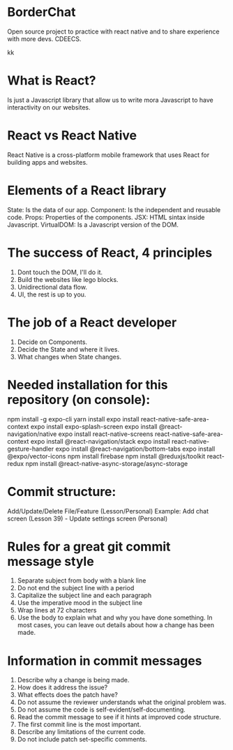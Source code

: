 # BorderChat
Open source project to practice with react native and to share experience with more devs.
CDEECS.

kk

# What is React?
Is just a Javascript library that allow us to write mora Javascript to have interactivity on our websites.

# React vs React Native
React Native is a cross-platform mobile framework that uses React for building apps and websites.

# Elements of a React library
State: Is the data of our app.
Component: Is the independent and reusable code.
Props: Properties of the components.
JSX: HTML sintax inside Javascript.
VirtualDOM: Is a Javascript version of the DOM.

# The success of React, 4 principles
1. Dont touch the DOM, I'll do it.
2. Build the websites like lego blocks.
3. Unidirectional data flow.
4. UI, the rest is up to you.

# The job of a React developer
1. Decide on Components.
2. Decide the State and where it lives.
3. What changes when State changes.

# Needed installation for this repository (on console):
npm install -g expo-cli
yarn install
expo install react-native-safe-area-context
expo install expo-splash-screen
expo install @react-navigation/native
expo install react-native-screens react-native-safe-area-context
expo install @react-navigation/stack
expo install react-native-gesture-handler
expo install @react-navigation/bottom-tabs
expo install @expo/vector-icons
npm install firebase
npm install @reduxjs/toolkit react-redux
npm install @react-native-async-storage/async-storage

# Commit structure:
Add/Update/Delete File/Feature (Lesson/Personal)
Example: Add chat screen (Lesson 39) - Update settings screen (Personal)

# Rules for a great git commit message style
1. Separate subject from body with a blank line
2. Do not end the subject line with a period
3. Capitalize the subject line and each paragraph
4. Use the imperative mood in the subject line
5. Wrap lines at 72 characters
6. Use the body to explain what and why you have done something. In most cases, you can leave out details about how a change has been made.

# Information in commit messages
1. Describe why a change is being made.
2. How does it address the issue?
3. What effects does the patch have?
4. Do not assume the reviewer understands what the original problem was.
5. Do not assume the code is self-evident/self-documenting.
6. Read the commit message to see if it hints at improved code structure.
7. The first commit line is the most important.
8. Describe any limitations of the current code.
9. Do not include patch set-specific comments.

